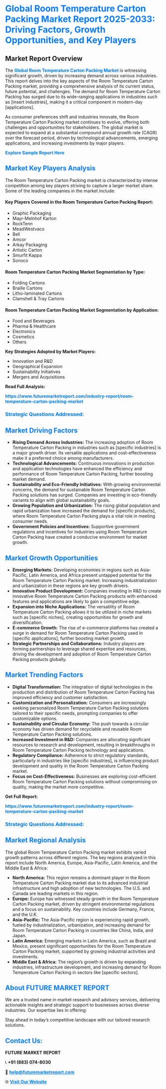<h1 style="color: #007BFF;">Global Room Temperature Carton Packing Market Report 2025-2033: Driving Factors, Growth Opportunities, and Key Players</h1>

<section id="overview">
<h2>Market Report Overview</h2>
<p>The <a href="https://www.futuremarketreport.com/industry-report/room-temperature-carton-packing-market" style="color: #007BFF; text-decoration: none;"><strong>Global Room Temperature Carton Packing Market</strong></a> is witnessing significant growth, driven by increasing demand across various industries. This report delves into the key aspects of the Room Temperature Carton Packing market, providing a comprehensive analysis of its current status, future potential, and challenges. The demand for Room Temperature Carton Packing has surged due to its wide-ranging applications in industries such as [insert industries], making it a critical component in modern-day [applications].</p>
<p>As consumer preferences shift and industries innovate, the Room Temperature Carton Packing market continues to evolve, offering both challenges and opportunities for stakeholders. The global market is expected to expand at a substantial compound annual growth rate (CAGR) over the forecast period, driven by technological advancements, emerging applications, and increasing investments by major players.</p>
</section>

<section id="overview">
<p><a href="https://www.futuremarketreport.com/request-sample/reportId=92138" style="color: #007BFF; text-decoration: none;"><strong>Explore Sample Report Here</strong></a></p>
</section>

<section id="key-players">
<h2 style="color: #007BFF;">Market Key Players Analysis</h2>
<p>The Room Temperature Carton Packing market is characterized by intense competition among key players striving to capture a larger market share. Some of the leading companies in the market include:</p>
<h4>Key Players Covered in the Room Temperature Carton Packing Report:</h4>
<ul><li>Graphic Packaging</li><li>Mayr-Melnhof Karton</li><li>RockTenn</li><li>MeadWestvaco</li><li>Bell</li><li>Amcor</li><li>Arkay Packaging</li><li>Artistic Carton</li><li>Smurfit Kappa</li><li>Sonoco</li></ul>
<h4>Room Temperature Carton Packing Market Segmentation by Type:</h4>
<ul><li>Folding Cartons</li><li>Braille Cartons</li><li>Litho-laminated Cartons</li><li>Clamshell &amp; Tray Cartons</li></ul>

<h4>Room Temperature Carton Packing Market Segmentation by Application:</h4>
<ul><li>Food and Beverages</li><li>Pharma &amp; Healthcare</li><li>Electronics</li><li>Cosmetics</li><li>Others</li></ul>
<p><strong>Key Strategies Adopted by Market Players:</strong></p>
<ul>
<li>Innovation and R&D</li>
<li>Geographical Expansion</li>
<li>Sustainability Initiatives</li>
<li>Mergers and Acquisitions</li>
</ul>
</section>

<section>
<p><strong>Read Full Analysis: </strong></p><a href="https://www.futuremarketreport.com/industry-report/room-temperature-carton-packing-market" style="color: #007BFF; text-decoration: none;"><strong>https://www.futuremarketreport.com/industry-report/room-temperature-carton-packing-market</strong></a>
<h3 style="color: #007BFF;">Strategic Questions Addressed:</h3>
</section>

<section id="driving-factors">
<h2 style="color: #007BFF;">Market Driving Factors</h2>
<ul>
<li><strong>Rising Demand Across Industries:</strong> The increasing adoption of Room Temperature Carton Packing in industries such as [specific industries] is a major growth driver. Its versatile applications and cost-effectiveness make it a preferred choice among manufacturers.</li>
<li><strong>Technological Advancements:</strong> Continuous innovations in production and application technologies have enhanced the efficiency and performance of Room Temperature Carton Packing, further boosting market demand.</li>
<li><strong>Sustainability and Eco-Friendly Initiatives:</strong> With growing environmental concerns, the demand for sustainable Room Temperature Carton Packing solutions has surged. Companies are investing in eco-friendly variants to align with global sustainability goals.</li>
<li><strong>Growing Population and Urbanization:</strong> The rising global population and rapid urbanization have increased the demand for [specific products], where Room Temperature Carton Packing plays a vital role in meeting consumer needs.</li>
<li><strong>Government Policies and Incentives:</strong> Supportive government regulations and incentives for industries using Room Temperature Carton Packing have created a conducive environment for market growth.</li>
</ul>
</section>

<section id="growth-opportunities">
<h2 style="color: #007BFF;">Market Growth Opportunities</h2>
<ul>
<li><strong>Emerging Markets:</strong> Developing economies in regions such as Asia-Pacific, Latin America, and Africa present untapped potential for the Room Temperature Carton Packing market. Increasing industrialization and urbanization in these regions are key growth drivers.</li>
<li><strong>Innovative Product Development:</strong> Companies investing in R&D to create innovative Room Temperature Carton Packing products with enhanced features and applications are likely to gain a competitive edge.</li>
<li><strong>Expansion into Niche Applications:</strong> The versatility of Room Temperature Carton Packing allows it to be utilized in niche markets such as [specific niches], creating opportunities for growth and diversification.</li>
<li><strong>E-commerce Growth:</strong> The rise of e-commerce platforms has created a surge in demand for Room Temperature Carton Packing used in [specific applications], further boosting market growth.</li>
<li><strong>Strategic Partnerships and Collaborations:</strong> Industry players are forming partnerships to leverage shared expertise and resources, driving the development and adoption of Room Temperature Carton Packing products globally.</li>
</ul>
</section>

<section id="trending-factors">
<h2 style="color: #007BFF;">Market Trending Factors</h2>
<ul>
<li><strong>Digital Transformation:</strong> The integration of digital technologies in the production and distribution of Room Temperature Carton Packing has improved efficiency and customer satisfaction.</li>
<li><strong>Customization and Personalization:</strong> Consumers are increasingly seeking personalized Room Temperature Carton Packing solutions tailored to their specific needs, prompting companies to offer customizable options.</li>
<li><strong>Sustainability and Circular Economy:</strong> The push towards a circular economy has driven demand for recyclable and reusable Room Temperature Carton Packing solutions.</li>
<li><strong>Increased Investment in R&D:</strong> Companies are allocating significant resources to research and development, resulting in breakthroughs in Room Temperature Carton Packing technology and applications.</li>
<li><strong>Regulatory Compliance:</strong> Adherence to strict regulatory standards, particularly in industries like [specific industries], is influencing product development and quality in the Room Temperature Carton Packing market.</li>
<li><strong>Focus on Cost-Effectiveness:</strong> Businesses are exploring cost-efficient Room Temperature Carton Packing solutions without compromising on quality, making the market more competitive.</li>
</ul>
</section>

<section>
<p><strong>Get Full Report: </strong></p><a href="https://www.futuremarketreport.com/industry-report/room-temperature-carton-packing-market" style="color: #007BFF; text-decoration: none;"><strong>https://www.futuremarketreport.com/industry-report/room-temperature-carton-packing-market</strong></a>
<h3 style="color: #007BFF;">Strategic Questions Addressed:</h3>
</section>


<section id="regional-analysis">
<h2 style="color: #007BFF;">Market Regional Analysis</h2>
<p>The global Room Temperature Carton Packing market exhibits varied growth patterns across different regions. The key regions analyzed in this report include North America, Europe, Asia-Pacific, Latin America, and the Middle East & Africa:</p>
<ul>
<li><strong>North America:</strong> This region remains a dominant player in the Room Temperature Carton Packing market due to its advanced industrial infrastructure and high adoption of new technologies. The U.S. and Canada are leading markets in this region.</li>
<li><strong>Europe:</strong> Europe has witnessed steady growth in the Room Temperature Carton Packing market, driven by stringent environmental regulations and a focus on sustainability. Key countries include Germany, France, and the U.K.</li>
<li><strong>Asia-Pacific:</strong> The Asia-Pacific region is experiencing rapid growth, fueled by industrialization, urbanization, and increasing demand for Room Temperature Carton Packing in countries like China, India, and Japan.</li>
<li><strong>Latin America:</strong> Emerging markets in Latin America, such as Brazil and Mexico, present significant opportunities for the Room Temperature Carton Packing market, supported by growing industrial activities and investments.</li>
<li><strong>Middle East & Africa:</strong> The region’s growth is driven by expanding industries, infrastructure development, and increasing demand for Room Temperature Carton Packing in sectors like [specific sectors].</li>
</ul>
</section>

<footer>
<h2 style="color: #007BFF;">About FUTURE MARKET REPORT</h2>
<p>We are a trusted name in market research and advisory services, delivering actionable insights and strategic support to businesses across diverse industries. Our expertise lies in offering:</p>

<p>Stay ahead in today’s competitive landscape with our tailored research solutions.</p>

<h2 style="color: #007BFF;">Contact Us:</h2>
<p><strong>FUTURE MARKET REPORT</strong></p>
<p>📞 <strong>+91 (883) 074-8030</strong></p>
<p>📧 <strong><a href="mailto:help@futuremarketreport.com" style="color: #007BFF;">help@futuremarketreport.com</a></strong></p>
<p>🌐 <strong><a href="https://www.futuremarketreport.com/" style="color: #007BFF;">Visit Our Website</a></strong></p>
</footer>